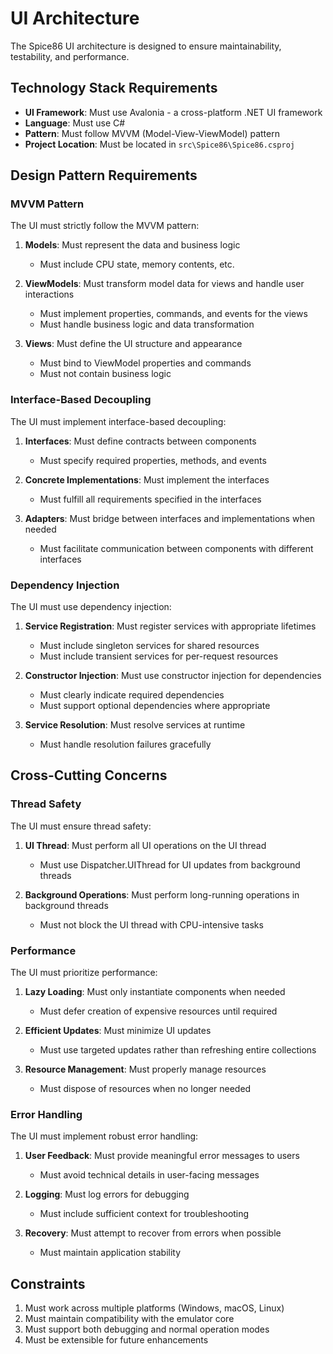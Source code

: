 # UI Architecture

The Spice86 UI architecture is designed to ensure maintainability, testability, and performance.

## Technology Stack Requirements

- **UI Framework**: Must use Avalonia - a cross-platform .NET UI framework
- **Language**: Must use C#
- **Pattern**: Must follow MVVM (Model-View-ViewModel) pattern
- **Project Location**: Must be located in `src\Spice86\Spice86.csproj`

## Design Pattern Requirements

### MVVM Pattern

The UI must strictly follow the MVVM pattern:

1. **Models**: Must represent the data and business logic
   - Must include CPU state, memory contents, etc.

2. **ViewModels**: Must transform model data for views and handle user interactions
   - Must implement properties, commands, and events for the views
   - Must handle business logic and data transformation

3. **Views**: Must define the UI structure and appearance
   - Must bind to ViewModel properties and commands
   - Must not contain business logic

### Interface-Based Decoupling

The UI must implement interface-based decoupling:

1. **Interfaces**: Must define contracts between components
   - Must specify required properties, methods, and events

2. **Concrete Implementations**: Must implement the interfaces
   - Must fulfill all requirements specified in the interfaces

3. **Adapters**: Must bridge between interfaces and implementations when needed
   - Must facilitate communication between components with different interfaces

### Dependency Injection

The UI must use dependency injection:

1. **Service Registration**: Must register services with appropriate lifetimes
   - Must include singleton services for shared resources
   - Must include transient services for per-request resources

2. **Constructor Injection**: Must use constructor injection for dependencies
   - Must clearly indicate required dependencies
   - Must support optional dependencies where appropriate

3. **Service Resolution**: Must resolve services at runtime
   - Must handle resolution failures gracefully

## Cross-Cutting Concerns

### Thread Safety

The UI must ensure thread safety:

1. **UI Thread**: Must perform all UI operations on the UI thread
   - Must use Dispatcher.UIThread for UI updates from background threads

2. **Background Operations**: Must perform long-running operations in background threads
   - Must not block the UI thread with CPU-intensive tasks

### Performance

The UI must prioritize performance:

1. **Lazy Loading**: Must only instantiate components when needed
   - Must defer creation of expensive resources until required

2. **Efficient Updates**: Must minimize UI updates
   - Must use targeted updates rather than refreshing entire collections

3. **Resource Management**: Must properly manage resources
   - Must dispose of resources when no longer needed

### Error Handling

The UI must implement robust error handling:

1. **User Feedback**: Must provide meaningful error messages to users
   - Must avoid technical details in user-facing messages

2. **Logging**: Must log errors for debugging
   - Must include sufficient context for troubleshooting

3. **Recovery**: Must attempt to recover from errors when possible
   - Must maintain application stability

## Constraints

1. Must work across multiple platforms (Windows, macOS, Linux)
2. Must maintain compatibility with the emulator core
3. Must support both debugging and normal operation modes
4. Must be extensible for future enhancements
